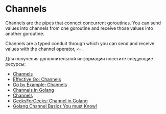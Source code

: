 # Channels

Channels are the pipes that connect concurrent goroutines. You can send values into channels from one goroutine and receive those values into another goroutine.

Channels are a typed conduit through which you can send and receive values with the channel operator, `<-` .

Для получения дополнительной информации посетите следующие ресурсы:

- [Channels](https://go.dev/tour/concurrency/2)
- [Effective Go: Channels](https://go.dev/doc/effective_go#channels)
- [Go by Example: Channels](https://gobyexample.com/channels)
- [Channels in Golang](https://golangbot.com/channels/)
- [Channels](https://www.youtube.com/watch?v=e4bu9g-bYtg)
- [GeeksForGeeks: Channel in Golang](https://www.geeksforgeeks.org/channel-in-golang/)
- [Golang Channel Basics You must Know!](https://youtu.be/LgCmPHqAuf4)
